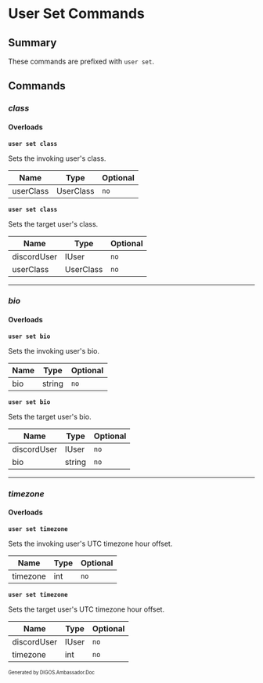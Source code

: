 ﻿User Set Commands
=================
## Summary
These commands are prefixed with `user set`.

## Commands
### *class*
#### Overloads
**`user set class`**

Sets the invoking user's class.

| Name | Type | Optional |
| --- | --- | --- |
| userClass | UserClass | `no` |

**`user set class`**

Sets the target user's class.

| Name | Type | Optional |
| --- | --- | --- |
| discordUser | IUser | `no` |
| userClass | UserClass | `no` |

---

### *bio*
#### Overloads
**`user set bio`**

Sets the invoking user's bio.

| Name | Type | Optional |
| --- | --- | --- |
| bio | string | `no` |

**`user set bio`**

Sets the target user's bio.

| Name | Type | Optional |
| --- | --- | --- |
| discordUser | IUser | `no` |
| bio | string | `no` |

---

### *timezone*
#### Overloads
**`user set timezone`**

Sets the invoking user's UTC timezone hour offset.

| Name | Type | Optional |
| --- | --- | --- |
| timezone | int | `no` |

**`user set timezone`**

Sets the target user's UTC timezone hour offset.

| Name | Type | Optional |
| --- | --- | --- |
| discordUser | IUser | `no` |
| timezone | int | `no` |

<sub><sup>Generated by DIGOS.Ambassador.Doc</sup></sub>